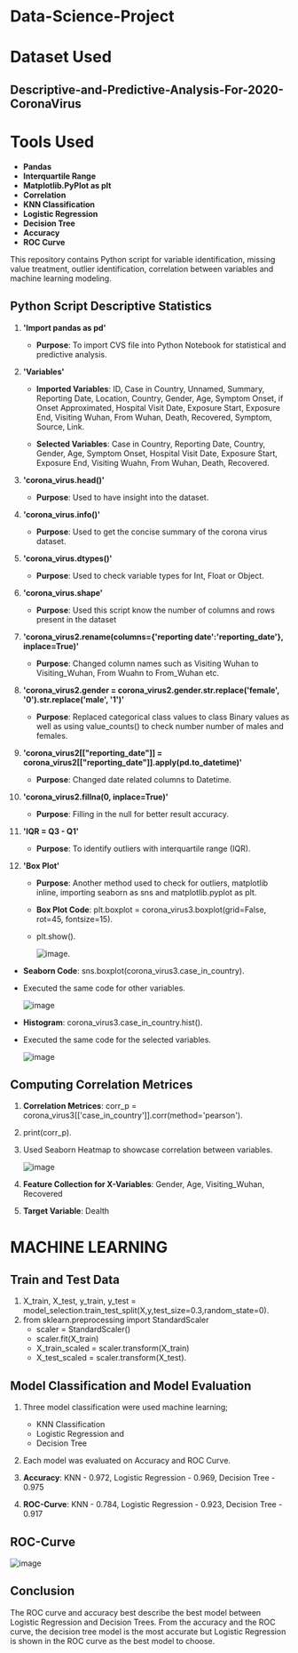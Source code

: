 # Data-Science-Project

# Dataset Used
## Descriptive-and-Predictive-Analysis-For-2020-CoronaVirus

# Tools Used
  - **Pandas**
  - **Interquartile Range**
  - **Matplotlib.PyPlot as plt**
  - **Correlation**
  - **KNN Classification**
  - **Logistic Regression**
  - **Decision Tree**
  - **Accuracy**
  - **ROC Curve**

This repository contains Python script for variable identification, missing value treatment, outlier identification, correlation between variables and machine learning modeling. 

## Python Script Descriptive Statistics

1. **'Import pandas as pd'**
   - **Purpose**: To import CVS file into Python Notebook for statistical and predictive analysis.

2. **'Variables'**
   - **Imported Variables**: ID, Case in Country, Unnamed, Summary, Reporting Date, Location, Country, Gender, Age, Symptom Onset, if Onset Approximated, Hospital Visit Date, Exposure Start, Exposure End, Visiting Wuhan, From Wuhan, Death, Recovered, Symptom, Source, Link.
  
   - **Selected Variables**: Case in Country, Reporting Date, Country, Gender, Age, Symptom Onset, Hospital Visit Date, Exposure Start, Exposure End, Visiting Wuahn, From Wuhan, Death, Recovered.

4. **'corona_virus.head()'**
   - **Purpose**: Used to have insight into the dataset.
  
5. **'corona_virus.info()'**
   - **Purpose**: Used to get the concise summary of the corona virus dataset.

6. **'corona_virus.dtypes()'**
   - **Purpose**: Used to check variable types for Int, Float or Object.

7. **'corona_virus.shape'**
   - **Purpose**: Used this script know the number of columns and rows present in the dataset
  
8. **'corona_virus2.rename(columns={'reporting date':'reporting_date'}, inplace=True)'**
   - **Purpose**: Changed column names such as Visiting Wuhan to Visiting_Wuhan, From Wuahn to From_Wuhan etc.
  
9. **'corona_virus2.gender  = corona_virus2.gender.str.replace('female', '0').str.replace('male', '1')'**
   - **Purpose**: Replaced categorical class values to class Binary values as well as using value_counts() to check number number of males and females.
  
10. **'corona_virus2[["reporting_date"]] = corona_virus2[["reporting_date"]].apply(pd.to_datetime)'**
    - **Purpose**: Changed date related columns to Datetime.
   
11. **'corona_virus2.fillna(0, inplace=True)'**
    - **Purpose**: Filling in the null for better result accuracy.
   
 12. **'IQR = Q3 - Q1'**
     - **Purpose**: To identify outliers with interquartile range (IQR).
    
 13. **'Box Plot'**
     - **Purpose**: Another method used to check for outliers, matplotlib inline, importing seaborn as sns and matplotlib.pyplot as plt.
     - **Box Plot Code**: plt.boxplot = corona_virus3.boxplot(grid=False, rot=45, fontsize=15).
     - plt.show().

        ![image](https://github.com/user-attachments/assets/275559fd-e7a3-4ee5-bee7-a00f86ea7e67).

   - **Seaborn Code**: sns.boxplot(corona_virus3.case_in_country).
   -  Executed the same code for other variables.

        ![image](https://github.com/user-attachments/assets/96c74724-cf76-40ff-ad42-c4d1b154285c)

   - **Histogram**: corona_virus3.case_in_country.hist().
   -  Executed the same code for the selected variables.

        ![image](https://github.com/user-attachments/assets/49d90bf6-1de5-479b-9915-ef5ba84fec69)


## Computing Correlation Metrices

1. **Correlation Metrices**: corr_p = corona_virus3[['case_in_country']].corr(method='pearson').
2. print(corr_p).

3. Used Seaborn Heatmap to showcase correlation between variables.

   ![image](https://github.com/user-attachments/assets/5c3fe7ef-b84b-4469-a6d1-eb30ad3eff3c)


1. **Feature Collection for X-Variables**: Gender, Age, Visiting_Wuhan, Recovered
2. **Target Variable**: Dealth


# MACHINE LEARNING
## Train and Test Data

1. X_train, X_test, y_train, y_test = model_selection.train_test_split(X,y,test_size=0.3,random_state=0).
2. from sklearn.preprocessing import StandardScaler
   - scaler = StandardScaler()
   - scaler.fit(X_train)
   - X_train_scaled = scaler.transform(X_train)
   - X_test_scaled = scaler.transform(X_test).
  
## Model Classification and Model Evaluation
1. Three model classification were used machine learning;
   - KNN Classification
   - Logistic Regression and
   - Decision Tree
  
2. Each model was evaluated on Accuracy and ROC Curve.
3. **Accuracy**: KNN - 0.972, Logistic Regression - 0.969, Decision Tree - 0.975
4. **ROC-Curve**: KNN - 0.784, Logistic Regression - 0.923, Decision Tree - 0.917

## ROC-Curve

  ![image](https://github.com/user-attachments/assets/2c25b69e-6769-4829-8884-d8c0a1efb916)


## Conclusion
The ROC curve and accuracy best describe the best model between Logistic Regression and Decision Trees. From the accuracy and the ROC curve, the decision tree model is the most accurate but Logistic Regression is shown in the ROC curve as the best model to choose.





   





 

  
